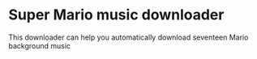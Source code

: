 # Super Mario music downloader

This downloader can help you automatically download seventeen Mario background music